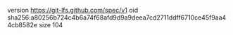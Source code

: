 version https://git-lfs.github.com/spec/v1
oid sha256:a80256b724c4b6a74f68afd9d9a9deea7cd2711ddff6710ce45f9aa44cb8582e
size 104
